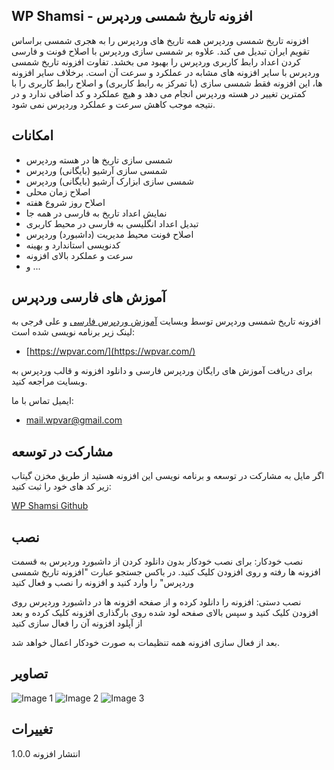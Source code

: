 ## WP Shamsi - افزونه تاریخ شمسی وردپرس

افزونه تاریخ شمسی وردپرس همه تاریخ های وردپرس را به هجری شمسی براساس تقویم ایران تبدیل می کند. علاوه بر شمسی سازی وردپرس با اصلاح فونت و فارسی کردن اعداد رابط کاربری وردپرس را بهبود می بخشد.
تفاوت افزونه تاریخ شمسی وردپرس با سایر افزونه های مشابه در عملکرد و سرعت آن است. برخلاف سایر افزونه ها، این افزونه فقط شمسی سازی (با تمرکز به رابط کاربری) و اصلاح رابط کاربری را با کمترین تغییر در هسته وردپرس انجام می دهد و هیچ عملکرد و کد اضافی ندارد و در نتیجه موجب کاهش سرعت و عملکرد وردپرس نمی شود.


## امکانات

* شمسی سازی تاریخ ها در هسته وردپرس
* شمسی سازی آرشیو (بایگانی) وردپرس
* شمسی سازی ابزارک آرشیو (بایگانی) وردپرس
* اصلاح زمان محلی
* اصلاح روز شروع هفته
* نمایش اعداد تاریخ به فارسی در همه جا
* تبدیل اعداد انگلیسی به فارسی در محیط کاربری
* اصلاح فونت محیط مدیریت (داشبورد) وردپرس
* کدنویسی استاندارد و بهینه
* سرعت و عملکرد بالای افزونه
* و ...

## آموزش های فارسی وردپرس

افزونه تاریخ شمسی وردپرس توسط وبسایت [آموزش وردپرس فارسی](https://wpvar.com/) و علی فرجی به لینک زیر برنامه نویسی شده است:

* [https://wpvar.com/](https://wpvar.com/)

برای دریافت آموزش های رایگان وردپرس فارسی و دانلود افزونه و قالب وردپرس به وبسایت مراجعه کنید.

ایمیل تماس با ما:

* mail.wpvar@gmail.com

## مشارکت در توسعه
اگر مایل به مشارکت در توسعه و برنامه نویسی این افزونه هستید از طریق مخزن گیتاب زیر کد های خود را ثبت کنید:

[WP Shamsi Github](https://github.com/alifaraji/wp-shamsi)

## نصب
نصب خودکار:
برای نصب خودکار بدون دانلود کردن از داشبورد وردپرس به قسمت افزونه ها رفته و روی افزودن کلیک کنید. در باکس جستجو عبارت "افزونه تاریخ شمسی وردپرس" را وارد کنید و افزونه را نصب و فعال کنید

نصب دستی:
افزونه را دانلود کرده و از صفحه افزونه ها در داشبورد وردپرس روی افزودن کلیک کنید و سپس بالای صفحه لود شده روی بارگذاری افزونه کلیک کرده و بعد از آپلود افزونه آن را فعال سازی کنید

بعد از فعال سازی افزونه همه تنظیمات به صورت خودکار اعمال خواهد شد.


## تصاویر

![ Image 1](https://raw.githubusercontent.com/alifaraji/wp-shamsi/master/screenshot-1.png)
![ Image 2](https://raw.githubusercontent.com/alifaraji/wp-shamsi/master/screenshot-2.png)
![ Image 3](https://raw.githubusercontent.com/alifaraji/wp-shamsi/master/screenshot-3.png)


## تغییرات
1.0.0
انتشار افزونه
